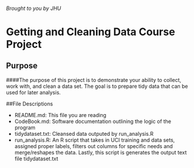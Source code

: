 ###### Brought to you by JHU

# Getting and Cleaning Data Course Project

## Purpose
####The purpose of this project is to demonstrate your ability to collect, work with, and clean a data set. The goal is to prepare tidy data that can be used for later analysis.

##File Descriptions
- README.md: This file you are reading
- CodeBook.md: Software documentation outlining the logic of the program
- tidydataset.txt: Cleansed data outputed by run_analysis.R
- run_analysis.R: An R script that takes in UCI training and data sets, assigned proper labels, filters out columns for specific needs and merge/reshapes the data. Lastly, this script is generates the output text file tidydataset.txt
